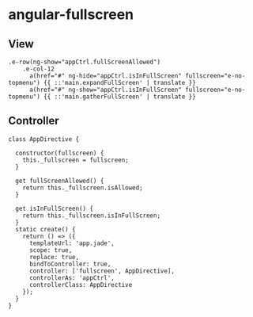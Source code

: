 # angular-fullscreen

View
---------

    .e-row(ng-show="appCtrl.fullScreenAllowed")
        .e-col-12
          a(href="#" ng-hide="appCtrl.isInFullScreen" fullscreen="e-no-topmenu") {{ ::'main.expandFullScreen' | translate }}
          a(href="#" ng-show="appCtrl.isInFullScreen" fullscreen="e-no-topmenu") {{ ::'main.gatherFullScreen' | translate }}
      
Controller
---------

    class AppDirective {
    
      constructor(fullscreen) {
        this._fullscreen = fullscreen;
      }
    
      get fullScreenAllowed() {
        return this._fullscreen.isAllowed;
      }
    
      get isInFullScreen() {
        return this._fullscreen.isInFullScreen;
      }
      static create() {
        return () => ({
          templateUrl: 'app.jade',
          scope: true,
          replace: true,
          bindToController: true,
          controller: ['fullscreen', AppDirective],
          controllerAs: 'appCtrl',
          controllerClass: AppDirective
        });
      }
    }
  
